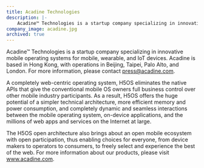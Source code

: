 ```yaml
---
title: Acadine Technologies
description: |-
    Acadine™ Technologies is a startup company specializing in innovative mobile operating systems for mobile, wearable, and IoT devices.
company_image: acadine.jpg
archived: true
---
```

Acadine™ Technologies is a startup company specializing in innovative mobile operating systems for mobile, wearable, and IoT devices. Acadine is based in Hong Kong, with operations in Beijing, Taipei, Palo Alto, and London. For more information, please contact press@acadine.com.

A completely web-centric operating system, H5OS eliminates the native APIs that give the conventional mobile OS owners full business control over other mobile industry participants. As a result, H5OS offers the huge potential of a simpler technical architecture, more efficient memory and power consumption, and completely dynamic and seamless interactions between the mobile operating system, on-device applications, and the millions of web apps and services on the Internet at large.

The H5OS open architecture also brings about an open mobile ecosystem with open participation, thus enabling choices for everyone, from device makers to operators to consumers, to freely select and experience the best of the web. For more information about our products, please visit www.acadine.com.
